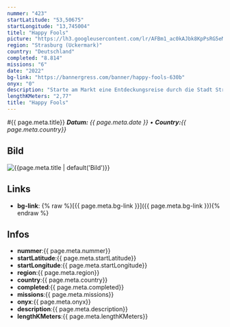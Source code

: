 ```yaml
---
nummer: "423"
startLatitude: "53,50675"
startLongitude: "13,745004"
titel: "Happy Fools"
picture: "https://lh3.googleusercontent.com/lr/AFBm1_ac0kAJbk8KpPsRG5eMYpfguptN-Z-Gq5v3Z8nrywuGPPhxrIy_sHvOYjxth41Nep4VIqAtA_ZUK3MowvV6426fS0wq8kNZ4a989DG4ApzUKh2Qek22YtAWeNZq837wzBy11RWxv8Z4i3J1zD8VHvGpSGpMqSzm4MhkMB-3sEl2hFeYe65kEkweBD_y2TZvbnnAYie92aFVDbGMThGZAX_EPXfBE-szgVo4f_D1whHyvXOt-Vprcruo5Cmp8o1MAEek-Bn1bfDVSXDA6550LrWyeaYTc7_6cjGo4aPTnzebfYuBg7sqxR6takfHtE2kmaQD5l7Ici44HrKa2lWnBI3CdwDTcx9Upkh_2mHmsSHY2W8L11T3AkaL7eWrzQ7Fb0uWuwfHe6MAGtsFO6P_LtJ1szCcYk28k_G0Emc4tdQDYPLA16x8ijGv0M_NnZbxVdbKS3_u6hzLGn8U9CtmJcJVpihTybYHQZybIWOEGkdpjGIYDVsm9IzmNThx-iJICtp8dZCNWyC2Endg0BINA-b7Q-W5I_sBBmTKbgDt__ZvmTWWCmvpeVl_UFY62q3F8zYTn6j5kfn4K8MbQJqq520su-CYT_X-cXJpn9CKPepPqlDIFLcZWB51iX4eDWrqJbcvyVZNerod__4Ozg_Cset9qWbW38zmuQVFR6Bv87EJgDa4aKkd7KLdzi4PWghPcG7kM7SZQ9GyLmiANws5rqQV4YtXWKN6l3vk2b1K355MTPpVtRKZKrLGzIYZvrU7Qjje1M_G8skPaLxgle9lqPZrmDSVZsKdcTozw4mpXNVa_PQnfdlNDdN8WQyV2HdS6xTR7OabjrnPieEYasIaDW1r1vS-d6yurX5TFIM_dMrJ8Es8T4882MlochDihb2m_iqWo1ES"
region: "Strasburg (Uckermark)"
country: "Deutschland"
completed: "8.814"
missions: "6"
date: "2022"
bg-link: "https://bannergress.com/banner/happy-fools-630b"
onyx: "0"
description: "Starte am Markt eine Entdeckungsreise durch die Stadt Strasburg Uckermark und entdecke dabei historische Orte der Stadt."
lengthKMeters: "2,77"
title: "Happy Fools"
---
```


#{{ page.meta.title}}
_**Datum:** {{ page.meta.date }} • **Country:**{{ page.meta.country}}_

## Bild
![{{page.meta.title | default('Bild')}}]({{page.meta.picture}})

## Links
- **bg-link**: {% raw %}[{{ page.meta.bg-link }}]({{ page.meta.bg-link }}){% endraw %}

## Infos
- **nummer**:{{ page.meta.nummer}}
- **startLatitude**:{{ page.meta.startLatitude}}
- **startLongitude**:{{ page.meta.startLongitude}}
- **region**:{{ page.meta.region}}
- **country**:{{ page.meta.country}}
- **completed**:{{ page.meta.completed}}
- **missions**:{{ page.meta.missions}}
- **onyx**:{{ page.meta.onyx}}
- **description**:{{ page.meta.description}}
- **lengthKMeters**:{{ page.meta.lengthKMeters}}

